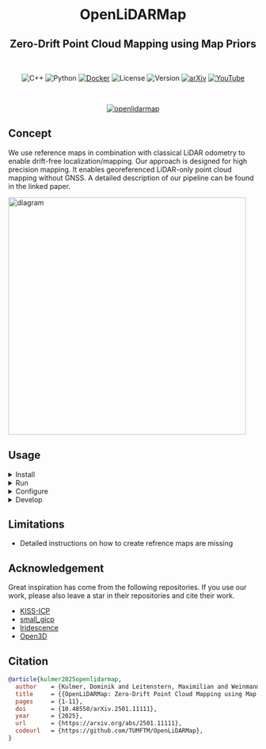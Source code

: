 <div align="center">
    <h1>OpenLiDARMap</h1>
    <h2>Zero-Drift Point Cloud Mapping using Map Priors</h2>
  <br>

  ![C++](https://img.shields.io/badge/-C++-blue?logo=cplusplus)
  ![Python](https://img.shields.io/badge/Python-3670A0?logo=python&logoColor=ffdd54)
  [![Docker](https://badgen.net/badge/icon/Docker?icon=docker&label)](https://www.docker.com/)
  ![License](https://img.shields.io/badge/license-Apache%202.0-blue)
  ![Version](https://img.shields.io/badge/version-0.2.1-blue)
  [![arXiv](https://img.shields.io/badge/arXiv-1234.56789-b31b1b.svg)](https://arxiv.org/abs/2501.11111)
  [![YouTube](https://img.shields.io/badge/YouTube-FF0000?logo=youtube&logoColor=white)](https://www.youtube.com/watch?v=3QsLBMW8xB0&list=PL0qnWNTSPM4pfnHflUxCHcshOIlXDSNWp)
  
  <br align="center">
  
  [![openlidarmap](doc/openlidarmap_seq00.gif)](https://www.youtube.com/watch?v=3QsLBMW8xB0&list=PL0qnWNTSPM4pfnHflUxCHcshOIlXDSNWp)
  <br>

</div>

## Concept

We use reference maps in combination with classical LiDAR odometry to enable drift-free localization/mapping. Our approach is designed for high precision mapping. It enables georeferenced LiDAR-only point cloud mapping without GNSS. A detailed description of our pipeline can be found in the linked paper.

<img src=doc/pipeline_diagram.png alt="diagram" width="480" />

## Usage

<details>
<summary>Install</summary>

We provide a Docker image on Docker Hub, which will automatically be pulled within the Run section, but you also have the option to build it locally.  
```sh
./docker/build_docker.sh # (optional)
```
</details>

<details>
<summary>Run</summary>

To use our approach, you need a reference map and an initial guess of the first pose.  
More details on reference maps can be found in our paper.

The easiest way to use our approach is with the provided Docker image.  
We currently support point cloud files in `.bin`(KITTI), `.pcd`, `.ply` and `.xyz`.
```sh
./docker/run_docker.sh <map_path> <scan_path> <output_path> <x> <y> <z> <qx> <qy> <qz> <qw>

# Example
./docker/run_docker.sh /datasets/kitti/map.pcd /datasets/data_odometry_velodyne/dataset/sequences/00/velodyne /output/directory 395.5 1696.25 117.55 0 0 0.4848096 0.8746197
```

The output of the algorithm are poses in the KITTI format.
  
We also provide Python bindings. Have a look in the `python` folder, where we provide a test script.

</details>
<details>
<summary>Configure</summary>

The configuration of this pipeline can be changed in the `cpp/config` files. The naming suggest the intended usecase for the files. The most important parameters to play with if your results are not as good as expected are:

| Parameter | Description | Default | Note |
| :-------- | :-------- | :--------: | :-------- |
| pipeline_.visualize | Toggle GUI | `true` | use `false` on headless servers |
| pipeline_.save_submaps | Toggle submap saving | `false` | use to directly save high-resolution PCD submaps |
| preprocess_.downsampling_resolution | Scans are voxelized before usage | `1.5` | Reduce the size for increased robustness |
| preprocess_.num_neighbors | Points for covariance calculation | `10` | Try both directions |
| registration_.voxel_resolution | Voxelhashmap voxel size | `1.0` | Reduce the size for increased robustness | 
| registration_.lambda | Optimization dampening factor | `1.0` | Increase to increase the robustness |


</details>
<details>
<summary>Develop</summary>

We also provida a Development image, if you like to contribute or adapt or approach.  
Open this repository in VSCode -> F1 -> Rebuild and Reopen in Container.  

To build the C++ code:
```sh
mkdir build
cd build
cmake ../cpp && make -j
```

To build the Python bindings:
```sh
cd python
pip install -e .
```

</details>


## Limitations

* Detailed instructions on how to create refrence maps are missing

## Acknowledgement

Great inspiration has come from the following repositories. If you use our work, please also leave a star in their repositories and cite their work.

* [KISS-ICP](https://github.com/PRBonn/kiss-icp)
* [small_gicp](https://github.com/koide3/small_gicp)
* [Iridescence](https://github.com/koide3/iridescence)
* [Open3D](https://github.com/isl-org/Open3D)


## Citation

```bibtex
@article{kulmer2025openlidarmap,
  author    = {Kulmer, Dominik and Leitenstern, Maximilian and Weinmann, Marcel and Lienkamp, Markus},
  title     = {{OpenLiDARMap: Zero-Drift Point Cloud Mapping using Map Priors}},
  pages     = {1-11},
  doi       = {10.48550/arXiv.2501.11111},
  year      = {2025},
  url       = {https://arxiv.org/abs/2501.11111},
  codeurl   = {https://github.com/TUMFTM/OpenLiDARMap},
}
```
